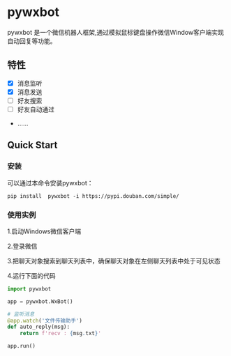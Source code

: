 # pywxbot

pywxbot 是一个微信机器人框架,通过模拟鼠标键盘操作微信Window客户端实现自动回复等功能。

## 特性

- [x] 消息监听
- [x] 消息发送
- [ ] 好友搜索
- [ ] 好友自动通过
- ......

## Quick Start

### 安装

可以通过本命令安装pywxbot：

`pip install  pywxbot -i https://pypi.douban.com/simple/`

### 使用实例

1.启动Windows微信客户端

2.登录微信

3.把聊天对象搜索到聊天列表中，确保聊天对象在左侧聊天列表中处于可见状态

4.运行下面的代码

```python
import pywxbot

app = pywxbot.WxBot()

# 监听消息
@app.watch('文件传输助手')
def auto_reply(msg):
    return f'recv : {msg.txt}'

app.run()
```
